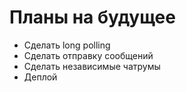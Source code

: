 # Планы на будущее

- Сделать long polling
- Сделать отправку сообщений
- Сделать независимые чатрумы
- Деплой